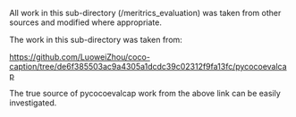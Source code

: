 All work in this sub-directory (/meritrics_evaluation) was taken from other sources and modified where appropriate. 

The work in this sub-directory was taken from:

https://github.com/LuoweiZhou/coco-caption/tree/de6f385503ac9a4305a1dcdc39c02312f9fa13fc/pycocoevalcap

The true source of pycocoevalcap work from the above link can be easily investigated. 


